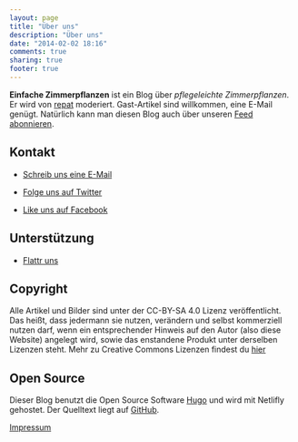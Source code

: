 ```yaml
---
layout: page
title: "Über uns"
description: "Über uns"
date: "2014-02-02 18:16"
comments: true
sharing: true
footer: true
---
```

**Einfache Zimmerpflanzen** ist ein Blog über *pflegeleichte Zimmerpflanzen*. Er wird von [repat](https://repat.de) moderiert. Gast-Artikel sind willkommen, eine E-Mail genügt.
Natürlich kann man diesen Blog auch über unseren [Feed abonnieren](http://einfache-zimmerpflanzen.de/atom.xml).

## Kontakt
* [Schreib uns eine E-Mail](mailto:einfache-zimmerpflanzen@repat.de)

* [Folge uns auf Twitter](https://twitter.com/einfachzimmerpf)

* [Like uns auf Facebook](https://www.facebook.com/einfachezimmerpflanzen)

## Unterstützung
* [Flattr uns](https://flattr.com/submit/auto?user_id=repat)

## Copyright
Alle Artikel und Bilder sind unter der CC-BY-SA 4.0 Lizenz veröffentlicht. Das heißt, dass jedermann sie nutzen, verändern und selbst kommerziell nutzen darf, wenn ein entsprechender Hinweis auf den Autor (also diese Website) angelegt wird, sowie das enstandene Produkt unter derselben Lizenzen steht. Mehr zu Creative Commons Lizenzen findest du [hier](http://creativecommons.org/licenses/by-sa/4.0/)

## Open Source
Dieser Blog benutzt die Open Source Software [Hugo](https://gohugo.io) und wird mit Netlifly gehostet. Der Quelltext liegt auf [GitHub](https://github.com/repat/einfache-zimmerpflanzen).

[Impressum](http://repat.de/Bilder/pr/musserpmi.PNG)
